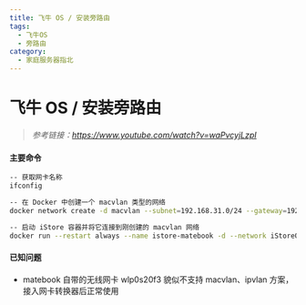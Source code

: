 ```yaml
---
title: 飞牛 OS / 安装旁路由
tags:
  - 飞牛OS
  - 旁路由
category:
  - 家庭服务器指北
---
```


# 飞牛 OS / 安装旁路由

>  *参考链接：https://www.youtube.com/watch?v=waPvcyjLzpI*

#### 主要命令

```bash
-- 获取网卡名称
ifconfig

-- 在 Docker 中创建一个 macvlan 类型的网络
docker network create -d macvlan --subnet=192.168.31.0/24 --gateway=192.168.31.1 -o parent=en0 iStoreOSNet

-- 启动 iStore 容器并将它连接到刚创建的 macvlan 网络
docker run --restart always --name istore-matebook -d --network iStoreOSNet --privileged soroke/istoreos:21.02.2-2022071510-x86-64 /sbin/init
```

#### 已知问题

- matebook 自带的无线网卡 wlp0s20f3 貌似不支持 macvlan、ipvlan 方案，接入网卡转换器后正常使用